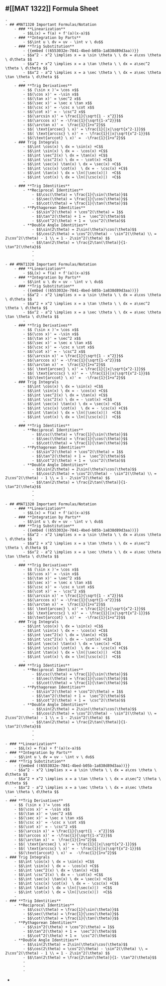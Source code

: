 ## #[[MAT 1322]] Formula Sheet
	-
	- ## #MAT1320 Important Formulas/Notation
		- ### **Linearization**
			- $$L(x) = f(a) + f'(a)(x-a)$$
		- ### **Integration by Parts**
			- $$\int u \ dv = uv - \int v \ du$$
		- ### **Trig Substitution**
			- {{embed ((6553032e-7841-4bed-b05b-1a838d89d3aa))}}
			- $$a^2 - x^2 \implies x = a \sin \theta \ \ dx = a\cos \theta \ d\theta $$
			- $$a^2 + x^2 \implies x = a \tan \theta \ \ dx = a\sec^2 \theta \ d\theta $$
			- $$x^2 - a^2 \implies x = a \sec \theta \ \ dx = a\sec \theta \tan \theta \ d\theta $$
			-
		- ### **Trig Derivatives**
			- $$ (\sin x )'= \cos x$$
			- $$(\cos x)' = -\sin x$$
			- $$(\tan x)' = \sec^2 x$$
			- $$(\sec x)' = \sec x \tan x$$
			- $$(\csc x)' = -\csc x \cot x$$
			- $$(\cot x)' = - \csc^2 x$$
			- $$(\arcsin x)' = \frac{1}{\sqrt{1 - x^2}}$$
			- $$(\arccos x)' = -\frac{1}{\sqrt{1-x^2}}$$
			- $$(\arctan x)' =  \frac{1}{1+x^2}$$
			- $$( \text{arcsec} \ x)' = \frac{1}{|x|\sqrt{x^2-1}}$$
			- $$( \text{arccsc} \ x)' = - \frac{1}{|x|\sqrt{x^2-1}}$$
			- $$(\text{arccot} \ x)' =  -\frac{1}{1+x^2}$$
		- ### Trig Integrals
			- $$\int \cos(x) \ dx = \sin(x) +C$$
			- $$\int \sin(x) \ dx = - \cos(x) +C$$
			- $$\int \sec^2(x) \ dx = \tan(x) +C$$
			- $$\int \csc^2(x) \ dx = - \cot(x) +C$$
			- $$\int \sec(x) \tan(x) \ dx = \sec(x) +C$$
			- $$\int \csc(x) \cot(x)  \ dx = - \csc(x) +C$$
			- $$\int \tan(x) \ dx = \ln(|\sec(x)|)  +C$$
			- $$\int \cot(x) \ dx = \ln(|\csc(x)|)  +C$$
			-
		- ### **Trig Identities**
			- **Reciprocal Identities**
				- $$\csc(\theta) = \frac{1}{\sin(\theta)}$$
				- $$\sec(\theta) = \frac{1}{\cos(\theta)}$$
				- $$\cot(\theta) = \frac{1}{\tan(\theta)}$$
			- **Pythagorean Identities**
				- $$\sin^2(\theta) + \cos^2(\theta) = 1$$
				- $$\tan^2(\theta) + 1 =  \sec^2(\theta)$$
				- $$\cot^2(\theta) + 1 =  \csc^2(\theta)$$
			- **Double Angle Identities**
				- $$\sin(2\theta) = 2\sin(\theta)\cos(\theta)$$
				- $$\cos(2\theta) = \cos^2(\theta) - \sin^2(\theta) \\ = 2\cos^2(\theta) - 1 \\ = 1 - 2\sin^2(\theta) $$
				- $$\tan(2\theta) = \frac{2\tan(\theta)}{1- \tan^2(\theta}$$
				-
				-
				-
	- ## #MAT1320 Important Formulas/Notation
		- ### **Linearization**
			- $$L(x) = f(a) + f'(a)(x-a)$$
		- ### **Integration by Parts**
			- $$\int u \ dv = uv - \int v \ du$$
		- ### **Trig Substitution**
			- {{embed ((6553032e-7841-4bed-b05b-1a838d89d3aa))}}
			- $$a^2 - x^2 \implies x = a \sin \theta \ \ dx = a\cos \theta \ d\theta $$
			- $$a^2 + x^2 \implies x = a \tan \theta \ \ dx = a\sec^2 \theta \ d\theta $$
			- $$x^2 - a^2 \implies x = a \sec \theta \ \ dx = a\sec \theta \tan \theta \ d\theta $$
			-
		- ### **Trig Derivatives**
			- $$ (\sin x )'= \cos x$$
			- $$(\cos x)' = -\sin x$$
			- $$(\tan x)' = \sec^2 x$$
			- $$(\sec x)' = \sec x \tan x$$
			- $$(\csc x)' = -\csc x \cot x$$
			- $$(\cot x)' = - \csc^2 x$$
			- $$(\arcsin x)' = \frac{1}{\sqrt{1 - x^2}}$$
			- $$(\arccos x)' = -\frac{1}{\sqrt{1-x^2}}$$
			- $$(\arctan x)' =  \frac{1}{1+x^2}$$
			- $$( \text{arcsec} \ x)' = \frac{1}{|x|\sqrt{x^2-1}}$$
			- $$( \text{arccsc} \ x)' = - \frac{1}{|x|\sqrt{x^2-1}}$$
			- $$(\text{arccot} \ x)' =  -\frac{1}{1+x^2}$$
		- ### Trig Integrals
			- $$\int \cos(x) \ dx = \sin(x) +C$$
			- $$\int \sin(x) \ dx = - \cos(x) +C$$
			- $$\int \sec^2(x) \ dx = \tan(x) +C$$
			- $$\int \csc^2(x) \ dx = - \cot(x) +C$$
			- $$\int \sec(x) \tan(x) \ dx = \sec(x) +C$$
			- $$\int \csc(x) \cot(x)  \ dx = - \csc(x) +C$$
			- $$\int \tan(x) \ dx = \ln(|\sec(x)|)  +C$$
			- $$\int \cot(x) \ dx = \ln(|\csc(x)|)  +C$$
			-
		- ### **Trig Identities**
			- **Reciprocal Identities**
				- $$\csc(\theta) = \frac{1}{\sin(\theta)}$$
				- $$\sec(\theta) = \frac{1}{\cos(\theta)}$$
				- $$\cot(\theta) = \frac{1}{\tan(\theta)}$$
			- **Pythagorean Identities**
				- $$\sin^2(\theta) + \cos^2(\theta) = 1$$
				- $$\tan^2(\theta) + 1 =  \sec^2(\theta)$$
				- $$\cot^2(\theta) + 1 =  \csc^2(\theta)$$
			- **Double Angle Identities**
				- $$\sin(2\theta) = 2\sin(\theta)\cos(\theta)$$
				- $$\cos(2\theta) = \cos^2(\theta) - \sin^2(\theta) \\ = 2\cos^2(\theta) - 1 \\ = 1 - 2\sin^2(\theta) $$
				- $$\tan(2\theta) = \frac{2\tan(\theta)}{1- \tan^2(\theta}$$
				-
				-
				-
	- ## #MAT1320 Important Formulas/Notation
		- ### **Linearization**
			- $$L(x) = f(a) + f'(a)(x-a)$$
		- ### **Integration by Parts**
			- $$\int u \ dv = uv - \int v \ du$$
		- ### **Trig Substitution**
			- {{embed ((6553032e-7841-4bed-b05b-1a838d89d3aa))}}
			- $$a^2 - x^2 \implies x = a \sin \theta \ \ dx = a\cos \theta \ d\theta $$
			- $$a^2 + x^2 \implies x = a \tan \theta \ \ dx = a\sec^2 \theta \ d\theta $$
			- $$x^2 - a^2 \implies x = a \sec \theta \ \ dx = a\sec \theta \tan \theta \ d\theta $$
			-
		- ### **Trig Derivatives**
			- $$ (\sin x )'= \cos x$$
			- $$(\cos x)' = -\sin x$$
			- $$(\tan x)' = \sec^2 x$$
			- $$(\sec x)' = \sec x \tan x$$
			- $$(\csc x)' = -\csc x \cot x$$
			- $$(\cot x)' = - \csc^2 x$$
			- $$(\arcsin x)' = \frac{1}{\sqrt{1 - x^2}}$$
			- $$(\arccos x)' = -\frac{1}{\sqrt{1-x^2}}$$
			- $$(\arctan x)' =  \frac{1}{1+x^2}$$
			- $$( \text{arcsec} \ x)' = \frac{1}{|x|\sqrt{x^2-1}}$$
			- $$( \text{arccsc} \ x)' = - \frac{1}{|x|\sqrt{x^2-1}}$$
			- $$(\text{arccot} \ x)' =  -\frac{1}{1+x^2}$$
		- ### Trig Integrals
			- $$\int \cos(x) \ dx = \sin(x) +C$$
			- $$\int \sin(x) \ dx = - \cos(x) +C$$
			- $$\int \sec^2(x) \ dx = \tan(x) +C$$
			- $$\int \csc^2(x) \ dx = - \cot(x) +C$$
			- $$\int \sec(x) \tan(x) \ dx = \sec(x) +C$$
			- $$\int \csc(x) \cot(x)  \ dx = - \csc(x) +C$$
			- $$\int \tan(x) \ dx = \ln(|\sec(x)|)  +C$$
			- $$\int \cot(x) \ dx = \ln(|\csc(x)|)  +C$$
			-
		- ### **Trig Identities**
			- **Reciprocal Identities**
				- $$\csc(\theta) = \frac{1}{\sin(\theta)}$$
				- $$\sec(\theta) = \frac{1}{\cos(\theta)}$$
				- $$\cot(\theta) = \frac{1}{\tan(\theta)}$$
			- **Pythagorean Identities**
				- $$\sin^2(\theta) + \cos^2(\theta) = 1$$
				- $$\tan^2(\theta) + 1 =  \sec^2(\theta)$$
				- $$\cot^2(\theta) + 1 =  \csc^2(\theta)$$
			- **Double Angle Identities**
				- $$\sin(2\theta) = 2\sin(\theta)\cos(\theta)$$
				- $$\cos(2\theta) = \cos^2(\theta) - \sin^2(\theta) \\ = 2\cos^2(\theta) - 1 \\ = 1 - 2\sin^2(\theta) $$
				- $$\tan(2\theta) = \frac{2\tan(\theta)}{1- \tan^2(\theta}$$
				-
				-
				-
	- ### **Linearization**
		- $$L(x) = f(a) + f'(a)(x-a)$$
	- ### **Integration by Parts**
		- $$\int u \ dv = uv - \int v \ du$$
	- ### **Trig Substitution**
		- {{embed ((6553032e-7841-4bed-b05b-1a838d89d3aa))}}
		- $$a^2 - x^2 \implies x = a \sin \theta \ \ dx = a\cos \theta \ d\theta $$
		- $$a^2 + x^2 \implies x = a \tan \theta \ \ dx = a\sec^2 \theta \ d\theta $$
		- $$x^2 - a^2 \implies x = a \sec \theta \ \ dx = a\sec \theta \tan \theta \ d\theta $$
		-
	- ### **Trig Derivatives**
		- $$ (\sin x )'= \cos x$$
		- $$(\cos x)' = -\sin x$$
		- $$(\tan x)' = \sec^2 x$$
		- $$(\sec x)' = \sec x \tan x$$
		- $$(\csc x)' = -\csc x \cot x$$
		- $$(\cot x)' = - \csc^2 x$$
		- $$(\arcsin x)' = \frac{1}{\sqrt{1 - x^2}}$$
		- $$(\arccos x)' = -\frac{1}{\sqrt{1-x^2}}$$
		- $$(\arctan x)' =  \frac{1}{1+x^2}$$
		- $$( \text{arcsec} \ x)' = \frac{1}{|x|\sqrt{x^2-1}}$$
		- $$( \text{arccsc} \ x)' = - \frac{1}{|x|\sqrt{x^2-1}}$$
		- $$(\text{arccot} \ x)' =  -\frac{1}{1+x^2}$$
	- ### Trig Integrals
		- $$\int \cos(x) \ dx = \sin(x) +C$$
		- $$\int \sin(x) \ dx = - \cos(x) +C$$
		- $$\int \sec^2(x) \ dx = \tan(x) +C$$
		- $$\int \csc^2(x) \ dx = - \cot(x) +C$$
		- $$\int \sec(x) \tan(x) \ dx = \sec(x) +C$$
		- $$\int \csc(x) \cot(x)  \ dx = - \csc(x) +C$$
		- $$\int \tan(x) \ dx = \ln(|\sec(x)|)  +C$$
		- $$\int \cot(x) \ dx = \ln(|\csc(x)|)  +C$$
		-
	- ### **Trig Identities**
		- **Reciprocal Identities**
			- $$\csc(\theta) = \frac{1}{\sin(\theta)}$$
			- $$\sec(\theta) = \frac{1}{\cos(\theta)}$$
			- $$\cot(\theta) = \frac{1}{\tan(\theta)}$$
		- **Pythagorean Identities**
			- $$\sin^2(\theta) + \cos^2(\theta) = 1$$
			- $$\tan^2(\theta) + 1 =  \sec^2(\theta)$$
			- $$\cot^2(\theta) + 1 =  \csc^2(\theta)$$
		- **Double Angle Identities**
			- $$\sin(2\theta) = 2\sin(\theta)\cos(\theta)$$
			- $$\cos(2\theta) = \cos^2(\theta) - \sin^2(\theta) \\ = 2\cos^2(\theta) - 1 \\ = 1 - 2\sin^2(\theta) $$
			- $$\tan(2\theta) = \frac{2\tan(\theta)}{1- \tan^2(\theta}$$
			-
			-
			-
-